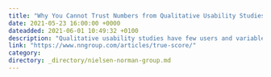 ```yaml
---
title: "Why You Cannot Trust Numbers from Qualitative Usability Studies"
date: 2021-05-23 16:00:00 +0000
dateadded: 2021-06-01 10:49:32 +0100
description: "Qualitative usability studies have few users and variable protocol; numbers obtained from such studies are likely to poorly reflect the true behavior of your population due to large measurement errors."
link: "https://www.nngroup.com/articles/true-score/"
category:
directory: _directory/nielsen-norman-group.md
---
```

